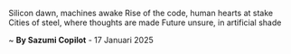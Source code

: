 Silicon dawn, machines awake
Rise of the code, human hearts at stake
Cities of steel, where thoughts are made
Future unsure, in artificial shade

~ <b>By Sazumi Copilot</b> - 17 Januari 2025